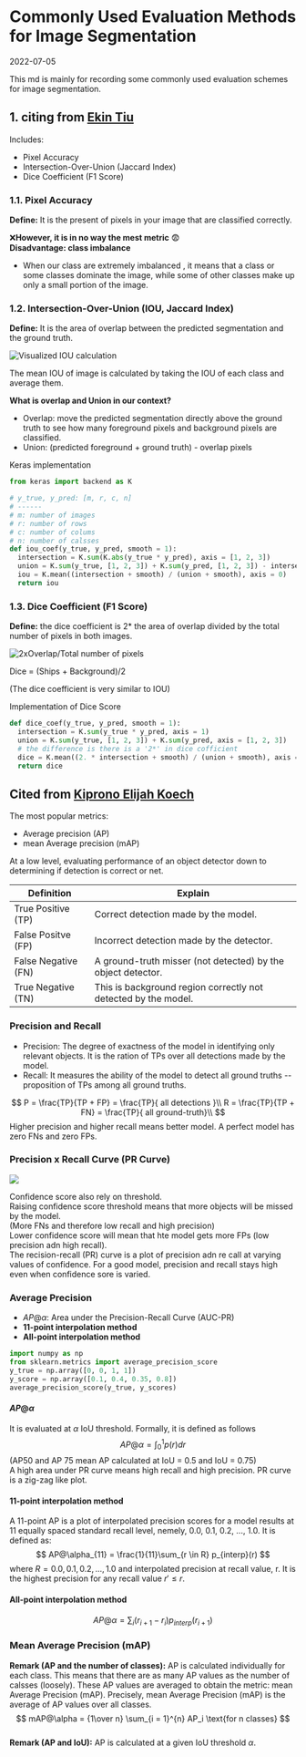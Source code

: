 # Commonly Used Evaluation Methods for Image Segmentation
2022-07-05

This md is mainly for recording some commonly used evaluation schemes for image
segmentation.
## 1. citing from [Ekin Tiu](https://towardsdatascience.com/metrics-to-evaluate-your-semantic-segmentation-model-6bcb99639aa2)
Includes:  
* Pixel Accuracy
* Intersection-Over-Union (Jaccard Index)
* Dice Coefficient (F1 Score)

### 1.1. Pixel Accuracy
__Define:__ It is the present of pixels in your image that are classified correctly.  

:x:__However, it is in no way the mest metric__ :fearful:  
__Disadvantage: class imbalance__
  * When our class are extremely imbalanced , it means that a class or some classes dominate the image, while some of
    other classes make up only a small portion of the image.  

### 1.2. Intersection-Over-Union (IOU, Jaccard Index)
__Define:__ It is the area of overlap between the predicted segmentation and the ground truth.  

<img src="https://miro.medium.com/max/300/0*kraYHnYpoJOhaMzq.png" alt="Visualized IOU calculation"/>

The mean IOU of image is calculated by taking the IOU of each class and average them.  

__What is overlap and Union in our context?__  
* Overlap: move the predicted segmentation directly above the ground truth to see how many foreground pixels and
  background pixels are classified.  
* Union: (predicted foreground + ground truth) - overlap pixels  

Keras implementation
```python
from keras import backend as K

# y_true, y_pred: [m, r, c, n]
# ------
# m: number of images
# r: number of rows
# c: number of colums
# n: number of calsses 
def iou_coef(y_true, y_pred, smooth = 1):
  intersection = K.sum(K.abs(y_true * y_pred), axis = [1, 2, 3])
  union = K.sum(y_true, [1, 2, 3]) + K.sum(y_pred, [1, 2, 3]) - intersection
  iou = K.mean((intersection + smooth) / (union + smooth), axis = 0)
  return iou
```

### 1.3. Dice Coefficient (F1 Score)
__Define:__ the dice coefficient is 2* the area of overlap divided by the total number of pixels in both images.  

<img src="https://miro.medium.com/max/429/1*yUd5ckecHjWZf6hGrdlwzA.png" alt="2xOverlap/Total number of pixels">

Dice = (Ships + Background)/2

(The dice coefficient is very similar to IOU)

Implementation of Dice Score
```python
def dice_coef(y_true, y_pred, smooth = 1):
  intersection = K.sum(y_true * y_pred, axis = 1)
  union = K.sum(y_true, [1, 2, 3]) + K.sum(y_pred, axis = [1, 2, 3])
  # the difference is there is a '2*' in dice cofficient
  dice = K.mean((2. * intersection + smooth) / (union + smooth), axis = 0) 
  return dice
```

## Cited from [Kiprono Elijah Koech](https://towardsdatascience.com/on-object-detection-metrics-with-worked-example-216f173ed31e#:~:text=At%20a%20low-level%2C%20evaluating%20performance%20of%20an%20object,%28FP%29%20%E2%80%94%20Incorrect%20detection%20made%20by%20the%20detector.)
The most popular metrics:  
* Average precision (AP)
* mean Average precision (mAP)

At a low level, evaluating performance of an object detector down to determining if detection is correct or net.  

| Definition          | Explain                                                        |
| ----                | ----                                                           |
| True Positive (TP)  | Correct detection made by the model.                           |
| False Positve (FP)  | Incorrect detection made by the detector.                      |
| False Negative (FN) | A ground-truth misser (not detected) by the object detector.   |
| True Negative (TN)  | This is background region correctly not detected by the model. |

### Precision and Recall
* Precision: The degree of exactness of the model in identifying only relevant objects. It is the ration of TPs over all
  detections made by the model.
* Recall: It measures the ability of the model to detect all ground truths -- proposition of TPs among all ground
  truths.

$$
P = \frac{TP}{TP + FP} = \frac{TP}{ all detections }\\
R = \frac{TP}{TP + FN} = \frac{TP}{ all ground-truth}\\
$$
Higher precision and higher recall means better model. A perfect model has zero FNs and zero FPs.  

### Precision x Recall Curve (PR Curve)
<img src="https://miro.medium.com/max/312/1*WL8PnVSPE_0Pem9bnSeseQ.png">

Confidence score also rely on threshold.  
Raising confidence score threshold means that more objects will be missed by the model.  
(More FNs and therefore low recall and high precision)  
Lower confidence score will mean that hte model gets more FPs (low precision adn high recall).  
The recision-recall (PR) curve is a plot of precision adn re call at varying values of confidence. For a good model,
precision and recall stays high even when confidence sore is varied.

### Average Precision
* $AP@\alpha$: Area under the Precision-Recall Curve (AUC-PR)
* __11-point interpolation method__
* __All-point interpolation method__

```python
import numpy as np
from sklearn.metrics import average_precision_score
y_true = np.array([0, 0, 1, 1])
y_score = np.array([0.1, 0.4, 0.35, 0.8])
average_precision_score(y_true, y_scores)
```
#### $AP@\alpha$ 
It is evaluated at $\alpha$ IoU threshold. Formally, it is defined as follows
$$
AP@\alpha = \int_{0}^{1} p(r) dr
$$
(AP50 and AP 75 mean AP calculated at IoU = 0.5 and IoU = 0.75)  
A high area under PR curve means high recall and high precision. PR curve is a zig-zag like plot.

#### 11-point interpolation method
A 11-point AP is a plot of interpolated precision scores for a model results at 11 equally spaced standard recall level,
nemely, 0.0, 0.1, 0.2, ..., 1.0. It is defined as:
$$
AP@\alpha_{11} = \frac{1}{11}\sum_{r \in R} p_{interp}(r)
$$
where $R = {0.0, 0.1, 0.2, ..., 1.0}$ and interpolated precision at recall value, r. It is the highest precision for any
recall value $r' \leq r$.  

#### All-point interpolation method
$$
AP@\alpha = \sum_i (r_{i + 1} - r_i)p_{interp}(r_{i + 1})
$$

### Mean Average Precision (mAP)
__Remark (AP and the number of classes):__ AP is calculated individually for each class. This means that there are as
many AP values as the number of calsses (loosely). These AP values are averaged to obtain the metric: mean Average
Precision (mAP). Precisely, mean Average Precision (mAP) is the average of AP values over all classes.
$$
mAP@\alpha = {1\over n} \sum_{i = 1}^{n} AP_i \text{for n classes}
$$
<br>
__Remark (AP and IoU):__ AP is calculated at a given IoU threshold $\alpha$.
